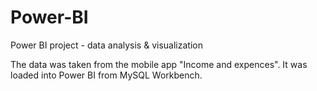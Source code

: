 # Power-BI
Power BI project - data analysis &amp; visualization

The data was taken from the mobile app "Income and expences". It was loaded into Power BI from MySQL Workbench.
